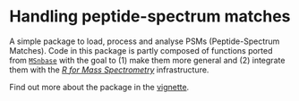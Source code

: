 # Handling peptide-spectrum matches

A simple package to load, process and analyse PSMs (Peptide-Spectrum
Matches). Code in this package is partly composed of functions ported
from [`MSnbase`](http://lgatto.github.io/MSnbase/) with the goal to
(1) make them more general and (2) integrate them with the [*R for
Mass Spectrometry*](https://github.com/rformassspectrometry)
infrastructure.

Find out more about the package in the
[vignette](https://rformassspectrometry.github.io/PSMatch/articles/PSMatch.html).
